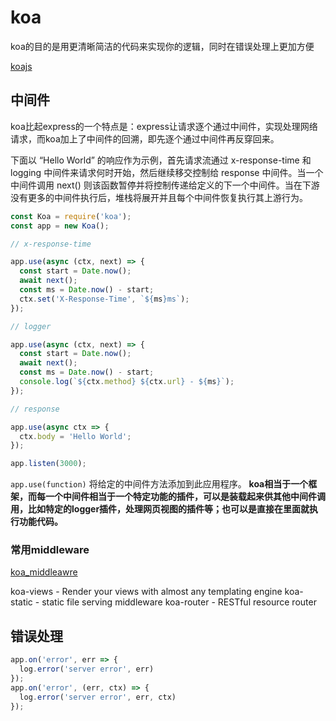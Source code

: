 # koa
koa的目的是用更清晰简洁的代码来实现你的逻辑，同时在错误处理上更加方便

[koajs](https://koa.bootcss.com/)


## 中间件
koa比起express的一个特点是：express让请求逐个通过中间件，实现处理网络请求，而koa加上了中间件的回溯，即先逐个通过中间件再反穿回来。  

下面以 “Hello World” 的响应作为示例，首先请求流通过 x-response-time 和 logging 中间件来请求何时开始，然后继续移交控制给 response 中间件。当一个中间件调用 next() 则该函数暂停并将控制传递给定义的下一个中间件。当在下游没有更多的中间件执行后，堆栈将展开并且每个中间件恢复执行其上游行为。  

```js
const Koa = require('koa');
const app = new Koa();

// x-response-time

app.use(async (ctx, next) => {
  const start = Date.now();
  await next();
  const ms = Date.now() - start;
  ctx.set('X-Response-Time', `${ms}ms`);
});

// logger

app.use(async (ctx, next) => {
  const start = Date.now();
  await next();
  const ms = Date.now() - start;
  console.log(`${ctx.method} ${ctx.url} - ${ms}`);
});

// response

app.use(async ctx => {
  ctx.body = 'Hello World';
});

app.listen(3000);
```


`app.use(function)` 将给定的中间件方法添加到此应用程序。
**koa相当于一个框架，而每一个中间件相当于一个特定功能的插件，可以是装载起来供其他中间件调用，比如特定的logger插件，处理网页视图的插件等；也可以是直接在里面就执行功能代码。**

### 常用middleware

[koa_middleawre](https://github.com/koajs/koa/wiki#middleware)

koa-views - Render your views with almost any templating engine
koa-static - static file serving middleware
koa-router - RESTful resource router

## 错误处理
```js
app.on('error', err => {
  log.error('server error', err)
});
app.on('error', (err, ctx) => {
  log.error('server error', err, ctx)
});
```


